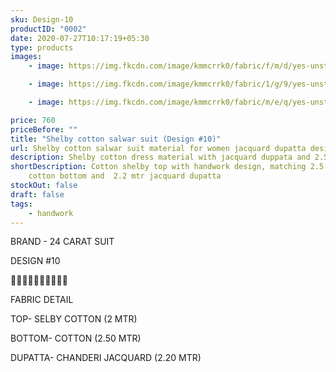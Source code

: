 ```yaml
---
sku: Design-10
productID: "0002"
date: 2020-07-27T10:17:19+05:30
type: products
images:
    - image: https://img.fkcdn.com/image/kmmcrrk0/fabric/f/m/d/yes-unstitched-design-10-sun-fashion-and-lifestyle-original-imagfh9gurwzg4bn.jpeg

    - image: https://img.fkcdn.com/image/kmmcrrk0/fabric/1/g/9/yes-unstitched-design-10-sun-fashion-and-lifestyle-original-imagfh9g52xffzyw.jpeg

    - image: https://img.fkcdn.com/image/kmmcrrk0/fabric/m/e/q/yes-unstitched-design-10-sun-fashion-and-lifestyle-original-imagfh9gj9cwgmuj.jpeg

price: 760
priceBefore: ""
title: "Shelby cotton salwar suit (Design #10)"
url: Shelby cotton salwar suit material for women jacquard dupatta design10
description: Shelby cotton dress material with jacquard duppata and 2.5 mtr cotton bottom
shortDescription: Cotton shelby top with handwork design, matching 2.5 mtr
    cotton bottom and  2.2 mtr jacquard dupatta
stockOut: false
draft: false
tags:
    - handwork
---
```


BRAND - 24 CARAT SUIT

DESIGN #10

🌷🌷🌷🌷🌷🌷🌷🌷🌷🌷

FABRIC DETAIL

TOP- SELBY COTTON (2 MTR)

BOTTOM- COTTON (2.50 MTR)

DUPATTA- CHANDERI JACQUARD (2.20 MTR)

